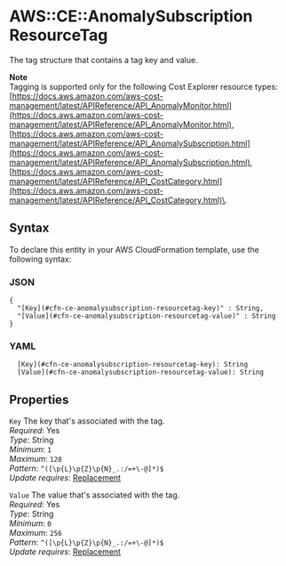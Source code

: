 # AWS::CE::AnomalySubscription ResourceTag<a name="aws-properties-ce-anomalysubscription-resourcetag"></a>

The tag structure that contains a tag key and value\. 

**Note**  
Tagging is supported only for the following Cost Explorer resource types: [https://docs.aws.amazon.com/aws-cost-management/latest/APIReference/API_AnomalyMonitor.html](https://docs.aws.amazon.com/aws-cost-management/latest/APIReference/API_AnomalyMonitor.html), [https://docs.aws.amazon.com/aws-cost-management/latest/APIReference/API_AnomalySubscription.html](https://docs.aws.amazon.com/aws-cost-management/latest/APIReference/API_AnomalySubscription.html), [https://docs.aws.amazon.com/aws-cost-management/latest/APIReference/API_CostCategory.html](https://docs.aws.amazon.com/aws-cost-management/latest/APIReference/API_CostCategory.html)\.

## Syntax<a name="aws-properties-ce-anomalysubscription-resourcetag-syntax"></a>

To declare this entity in your AWS CloudFormation template, use the following syntax:

### JSON<a name="aws-properties-ce-anomalysubscription-resourcetag-syntax.json"></a>

```
{
  "[Key](#cfn-ce-anomalysubscription-resourcetag-key)" : String,
  "[Value](#cfn-ce-anomalysubscription-resourcetag-value)" : String
}
```

### YAML<a name="aws-properties-ce-anomalysubscription-resourcetag-syntax.yaml"></a>

```
  [Key](#cfn-ce-anomalysubscription-resourcetag-key): String
  [Value](#cfn-ce-anomalysubscription-resourcetag-value): String
```

## Properties<a name="aws-properties-ce-anomalysubscription-resourcetag-properties"></a>

`Key`  <a name="cfn-ce-anomalysubscription-resourcetag-key"></a>
The key that's associated with the tag\.   
*Required*: Yes  
*Type*: String  
*Minimum*: `1`  
*Maximum*: `128`  
*Pattern*: `^([\p{L}\p{Z}\p{N}_.:/=+\-@]*)$`  
*Update requires*: [Replacement](https://docs.aws.amazon.com/AWSCloudFormation/latest/UserGuide/using-cfn-updating-stacks-update-behaviors.html#update-replacement)

`Value`  <a name="cfn-ce-anomalysubscription-resourcetag-value"></a>
The value that's associated with the tag\.   
*Required*: Yes  
*Type*: String  
*Minimum*: `0`  
*Maximum*: `256`  
*Pattern*: `^([\p{L}\p{Z}\p{N}_.:/=+\-@]*)$`  
*Update requires*: [Replacement](https://docs.aws.amazon.com/AWSCloudFormation/latest/UserGuide/using-cfn-updating-stacks-update-behaviors.html#update-replacement)